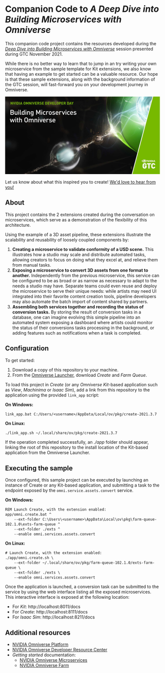 # Companion Code to *A Deep Dive into Building Microservices with Omniverse*

This companion code project contains the resources developed during the [*Deep Dive into Building Microservices with Omniverse*](https://events.rainfocus.com/widget/nvidia/nvidiagtc/sessioncatalog/session/1629317010811001jRq5) session presented during GTC November 2021.

While there is no better way to learn that to jump in an try writing your own microservice from the sample template for Kit extensions, we also know that having an example to get started can be a valuable resource. Our hope is that these sample extensions, along with the background information of the GTC session, will fast-forward you on your development journey in Omniverse.

[![Deep Dive into Building Microservices with Omniverse GTC 2021](./docs/deep-dive-into-microservices-with-omniverse-session-poster.jpg)](https://events.rainfocus.com/widget/nvidia/nvidiagtc/sessioncatalog/session/1629317010811001jRq5)

Let us know about what this inspired you to create! [We'd love to hear from you!](https://forums.developer.nvidia.com/c/omniverse/showcase/362)

## About

This project contains the 2 extensions created during the conversation on microservices, which serve as a demonstration of the flexibility of this architecture.

Using the example of a 3D asset pipeline, these extensions illustrate the scalability and reusability of loosely coupled components by:
 1. **Creating a microservice to validate conformity of a USD scene.** This illustrates how a studio may scale and distribute automated tasks, allowing creators to focus on doing what they excel at, and relieve them from manual tasks.
 2. **Exposing a microservice to convert 3D assets from one format to another.** Independently from the previous microservice, this service can be configured to be as broad or as narrow as necessary to adapt to the needs a studio may have. Separate teams could even reuse and deploy the microservice to serve their unique needs: while artists may need UI integrated into their favorite content creation tools, pipeline developers may also automate the batch import of content shared by partners.
 3. **Assembling both services together and recording the status of conversion tasks.** By storing the result of conversion tasks in a database, one can imagine evolving this simple pipeline into an automated system exposing a dashboard where artists could monitor the status of their conversions tasks processing in the background, or adding features such as notifications when a task is completed.

## Configuration

To get started:
 1. Download a copy of this repository to your machine.
 2. From the [Omniverse Launcher](https://www.nvidia.com/en-us/omniverse), download *Create* and *Farm Queue*.

To load this project in *Create* (or any *Omniverse Kit*-based application such as *View*, *Machinima* or *Isaac Sim*), add a link from this repository to the application using the provided `link_app` script:

**On Windows:**
```batch
link_app.bat C:/Users/<username>/AppData/Local/ov/pkg/create-2021.3.7
```

**On Linux:**
```bash
./link_app.sh ~/.local/share/ov/pkg/create-2021.3.7
```

If the operation completed successfully, an *./app* folder should appear, linking the root of this repository to the install location of the Kit-based application from the Omniverse Launcher.

## Executing the sample

Once configured, this sample project can be executed by launching an instance of Create or any Kit-based application, and submitting a task to the endpoint exposed by the `omni.service.assets.convert` service.

**On Windows:**
```batch
REM Launch Create, with the extension enabled:
app/omni.create.bat ^
    --ext-folder C:\Users\<username>\AppData\Local\ov\pkg\farm-queue-102.1.0\exts-farm-queue ^
    --ext-folder ./exts ^
    --enable omni.services.assets.convert
```

**On Linux:**
```shell
# Launch Create, with the extension enabled:
./app/omni.create.sh \
    --ext-folder ~/.local/share/ov/pkg/farm-queue-102.1.0/exts-farm-queue \
    --ext-folder ./exts \
    --enable omni.services.assets.convert
```

Once the application is launched, a conversion task can be submitted to the service by using the web interface listing all the exposed microservices. This interactive interface is exposed at the following location:
 * For *Kit*: http://localhost:8011/docs
 * For *Create*: http://localhost:8111/docs
 * For *Isaac Sim*: http://localhost:8211/docs

## Additional resources

 * [NVIDIA Omniverse Platform](https://developer.nvidia.com/nvidia-omniverse-platform)
 * [NVIDIA Omniverse Developer Resource Center](https://developer.nvidia.com/nvidia-omniverse-developer-resource-center)
 * *Getting started* documentation:
   * [NVIDIA Omniverse Microservices](https://docs.omniverse.nvidia.com/services)
   * [NVIDIA Omniverse Farm](https://docs.omniverse.nvidia.com/farm)

